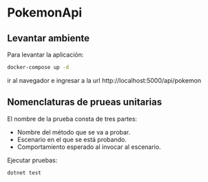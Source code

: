 # PokemonApi

## Levantar ambiente

Para levantar la aplicación:

``` cmd
docker-compose up -d
```

ir al navegador e ingresar a la url http://localhost:5000/api/pokemon

## Nomenclaturas de prueas unitarias

El nombre de la prueba consta de tres partes:

- Nombre del método que se va a probar.
- Escenario en el que se está probando.
- Comportamiento esperado al invocar al escenario.

Ejecutar pruebas:

``` cmd
dotnet test
```
